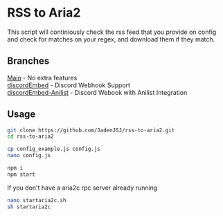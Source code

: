 # RSS to Aria2
This script will continiously check the rss feed that you provide on config  
and check for matches on your regex, and download them if they match.

## Branches
[Main](https://github.com/JadenJSJ/rss-to-aria2) - No extra features  
[discordEmbed](https://github.com/JadenJSJ/rss-to-aria2/tree/discordEmbed) - Discord Webhook Support  
[discordEmbed-Anilist](https://github.com/JadenJSJ/rss-to-aria2/tree/discordEmbed-Anilist) - Discord Webook with Anilist Integration

## Usage

```bash
git clone https://github.com/JadenJSJ/rss-to-aria2.git
cd rss-to-aria2

cp config_example.js config.js
nano config.js

npm i
npm start
```

If you don't have a aria2c rpc server already running
```bash
nano startaria2c.sh
sh startaria2c
```
